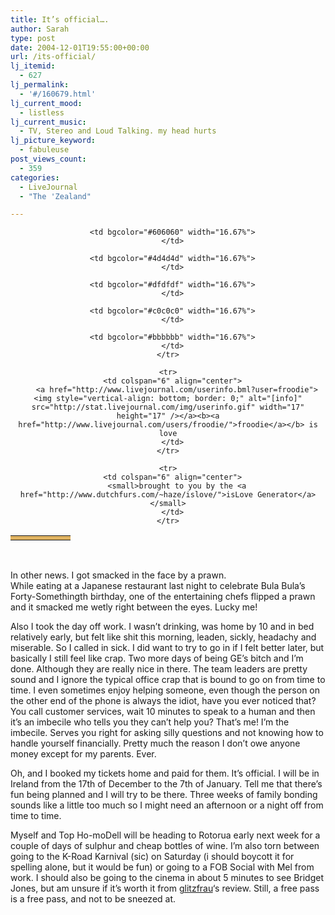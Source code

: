 ```yaml
---
title: It’s official….
author: Sarah
type: post
date: 2004-12-01T19:55:00+00:00
url: /its-official/
lj_itemid:
  - 627
lj_permalink:
  - '#/160679.html'
lj_current_mood:
  - listless
lj_current_music:
  - TV, Stereo and Loud Talking. my head hurts
lj_picture_keyword:
  - fabuleuse
post_views_count:
  - 359
categories:
  - LiveJournal
  - "The 'Zealand"

---
```

<center>
  </p> 
  
  <table width="50%" cellspacing="0" cellpadding="0">
    <tr>
      <td bgcolor="#dfb260" width="16.67%">
      </td>
      
      <td bgcolor="#606060" width="16.67%">
      </td>
      
      <td bgcolor="#4d4d4d" width="16.67%">
      </td>
      
      <td bgcolor="#dfdfdf" width="16.67%">
      </td>
      
      <td bgcolor="#c0c0c0" width="16.67%">
      </td>
      
      <td bgcolor="#bbbbbb" width="16.67%">
      </td>
    </tr>
    
    <tr>
      <td colspan="6" align="center">
        <a href="http://www.livejournal.com/userinfo.bml?user=froodie"><img style="vertical-align: bottom; border: 0;" alt="[info]" src="http://stat.livejournal.com/img/userinfo.gif" width="17" height="17" /></a><b><a href="http://www.livejournal.com/users/froodie/">froodie</a></b> is love
      </td>
    </tr>
    
    <tr>
      <td colspan="6" align="center">
        <small>brought to you by the <a href="http://www.dutchfurs.com/~haze/islove/">isLove Generator</a></small>
      </td>
    </tr>
  </table>
  
  <p>
    &nbsp;
  </p>
  
  <p>
    </center>In other news. I got smacked in the face by a prawn.<br /> While eating at a Japanese restaurant last night to celebrate Bula Bula&#8217;s Forty-Somethingth birthday, one of the entertaining chefs flipped a prawn and it smacked me wetly right between the eyes. Lucky me!
  </p>
  
  <p>
    Also I took the day off work. I wasn&#8217;t drinking, was home by 10 and in bed relatively early, but felt like shit this morning, leaden, sickly, headachy and miserable. So I called in sick. I did want to try to go in if I felt better later, but basically I still feel like crap. Two more days of being GE&#8217;s bitch and I&#8217;m done. Although they are really nice in there. The team leaders are pretty sound and I ignore the typical office crap that is bound to go on from time to time. I even sometimes enjoy helping someone, even though the person on the other end of the phone is always the idiot, have you ever noticed that? You call customer services, wait 10 minutes to speak to a human and then it&#8217;s an imbecile who tells you they can&#8217;t help you? That&#8217;s me! I&#8217;m the imbecile. Serves you right for asking silly questions and not knowing how to handle yourself financially. Pretty much the reason I don&#8217;t owe anyone money except for my parents. Ever.
  </p>
  
  <p>
    Oh, and I booked my tickets home and paid for them. It&#8217;s official. I will be in Ireland from the 17th of December to the 7th of January. Tell me that there&#8217;s fun being planned and I will try to be there. Three weeks of family bonding sounds like a little too much so I might need an afternoon or a night off from time to time.
  </p>
  
  <p>
    Myself and Top Ho-moDell will be heading to Rotorua early next week for a couple of days of sulphur and cheap bottles of wine. I&#8217;m also torn between going to the K-Road Karnival (sic) on Saturday (i should boycott it for spelling alone, but it would be fun) or going to a FOB Social with Mel from work. I should also be going to the cinema in about 5 minutes to see Bridget Jones, but am unsure if it&#8217;s worth it from <a class="lj-user" href="http://glitzfrau.livejournal.com/">glitzfrau</a>&#8216;s review. Still, a free pass is a free pass, and not to be sneezed at.
  </p>